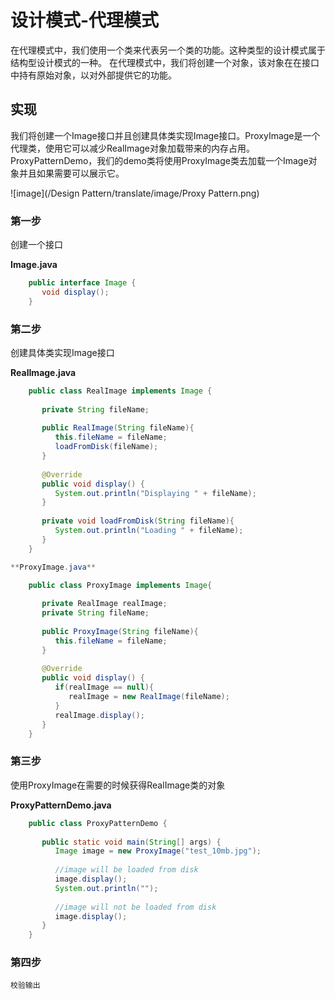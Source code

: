 
# 设计模式-代理模式


在代理模式中，我们使用一个类来代表另一个类的功能。这种类型的设计模式属于结构型设计模式的一种。
在代理模式中，我们将创建一个对象，该对象在在接口中持有原始对象，以对外部提供它的功能。

## 实现

我们将创建一个Image接口并且创建具体类实现Image接口。ProxyImage是一个代理类，使用它可以减少RealImage对象加载带来的内存占用。
ProxyPatternDemo，我们的demo类将使用ProxyImage类去加载一个Image对象并且如果需要可以展示它。
 
![image](/Design Pattern/translate/image/Proxy Pattern.png)

### 第一步

创建一个接口

**Image.java**
```java
    public interface Image {
       void display();
    }
```
### 第二步

创建具体类实现Image接口

**RealImage.java**
```java
    public class RealImage implements Image {
    
       private String fileName;
    
       public RealImage(String fileName){
          this.fileName = fileName;
          loadFromDisk(fileName);
       }
    
       @Override
       public void display() {
          System.out.println("Displaying " + fileName);
       }
    
       private void loadFromDisk(String fileName){
          System.out.println("Loading " + fileName);
       }
    }
```
```java
**ProxyImage.java**

    public class ProxyImage implements Image{
    
       private RealImage realImage;
       private String fileName;
    
       public ProxyImage(String fileName){
          this.fileName = fileName;
       }
    
       @Override
       public void display() {
          if(realImage == null){
             realImage = new RealImage(fileName);
          }
          realImage.display();
       }
    }
```
### 第三步

使用ProxyImage在需要的时候获得RealImage类的对象

**ProxyPatternDemo.java**
```java
    public class ProxyPatternDemo {
    	
       public static void main(String[] args) {
          Image image = new ProxyImage("test_10mb.jpg");
    
          //image will be loaded from disk
          image.display(); 
          System.out.println("");
          
          //image will not be loaded from disk
          image.display(); 	
       }
    }
```
### 第四步


```
校验输出
```

